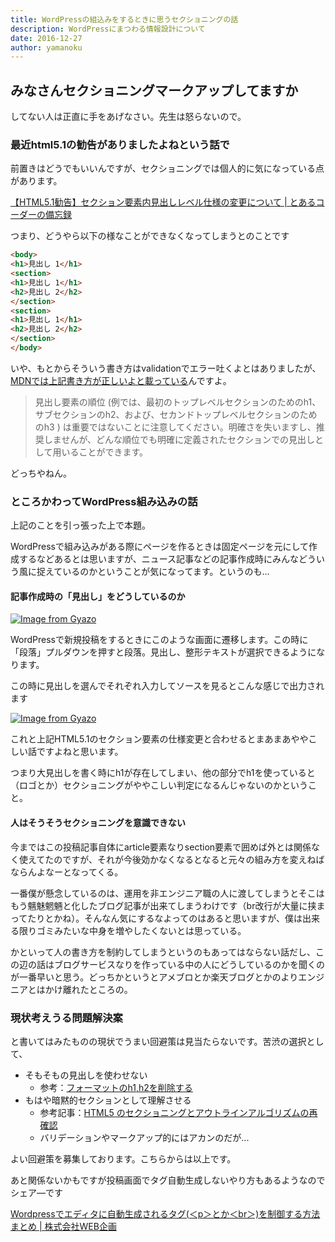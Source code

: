 ```yaml
---
title: WordPressの組込みをするときに思うセクショニングの話
description: WordPressにまつわる情報設計について
date: 2016-12-27
author: yamanoku
---
```


## みなさんセクショニングマークアップしてますか

してない人は正直に手をあげなさい。先生は怒らないので。

### 最近html5.1の勧告がありましたよねという話で

前置きはどうでもいいんですが、セクショニングでは個人的に気になっている点があります。

[【HTML5.1勧告】セクション要素内見出しレベル仕様の変更について | とあるコーダーの備忘録](http://roka404.main.jp/blog/archives/247)

つまり、どうやら以下の様なことができなくなってしまうとのことです

```html
<body>
<h1>見出し 1</h1>
<section>
<h1>見出し 1</h1>
<h2>見出し 2</h2>
</section>
<section>
<h1>見出し 1</h1>
<h2>見出し 2</h2>
</section>
</body>
```

いや、もとからそういう書き方はvalidationでエラー吐くよとはありましたが、[MDNでは上記書き方が正しいよと載っている](https://developer.mozilla.org/ja/docs/Web/HTML/Sections_and_Outlines_of_an_HTML5_document#The_HTML5_Outline_Algorithm)んですよ。

> 見出し要素の順位 (例では、最初のトップレベルセクションのためのh1、サブセクションのh2、および、セカンドトップレベルセクションのためのh3 ) は重要ではないことに注意してください。明確さを失いますし、推奨しませんが、どんな順位でも明確に定義されたセクションでの見出しとして用いることができます。

どっちやねん。

### ところかわってWordPress組み込みの話

上記のことを引っ張った上で本題。

WordPressで組み込みがある際にページを作るときは固定ページを元にして作成するなどあるとは思いますが、ニュース記事などの記事作成時にみんなどういう風に捉えているのかということが気になってます。というのも…

#### 記事作成時の「見出し」をどうしているのか

[![Image from Gyazo](https://i.gyazo.com/30f89b847e891d18a921ca3f567a08d8.png)](https://gyazo.com/30f89b847e891d18a921ca3f567a08d8)

WordPressで新規投稿をするときにこのような画面に遷移します。この時に「段落」プルダウンを押すと段落。見出し、整形テキストが選択できるようになります。

この時に見出しを選んでそれぞれ入力してソースを見るとこんな感じで出力されます

[![Image from Gyazo](https://i.gyazo.com/076ef5867df798560e131677e14bf0ee.png)](https://gyazo.com/076ef5867df798560e131677e14bf0ee)

これと上記HTML5.1のセクション要素の仕様変更と合わせるとまあまあややこしい話ですよねと思います。

つまり大見出しを書く時にh1が存在してしまい、他の部分でh1を使っていると（ロゴとか）セクショニングがややこしい判定になるんじゃないのかということ。

#### 人はそうそうセクショニングを意識できない

今まではこの投稿記事自体にarticle要素なりsection要素で囲めば外とは関係なく使えてたのですが、それが今後効かなくなるとなると元々の組み方を変えねばならんよなーとなってくる。

一番僕が懸念しているのは、運用を非エンジニア職の人に渡してしまうとそこはもう魑魅魍魎と化したブログ記事が出来てしまうわけです（br改行が大量に挟まってたりとかね）。そんなん気にするなよってのはあると思いますが、僕は出来る限りゴミみたいな中身を増やしたくないとは思っている。

かといって人の書き方を制約してしまうというのもあってはならない話だし、この辺の話はブログサービスなりを作っている中の人にどうしているのかを聞くのが一番早いと思う。どっちかというとアメブロとか楽天ブログとかのよりエンジニアとはかけ離れたところの。

### 現状考えうる問題解決案

と書いてはみたものの現状でうまい回避策は見当たらないです。苦渋の選択として、

* そもそもの見出しを使わせない
  * 参考：[フォーマットのh1,h2を削除する](http://www.webopixel.net/wordpress/211.html#101217_02)
* もはや暗黙的セクションとして理解させる
  * 参考記事：[HTML5 のセクショニングとアウトラインアルゴリズムの再確認](http://foreignkey.toyao.net/archives/1503)
  * バリデーションやマークアップ的にはアカンのだが...

よい回避策を募集しております。こちらからは以上です。

あと関係ないかもですが投稿画面でタグ自動生成しないやり方もあるようなのでシェア―です

[Wordpressでエディタに自動生成されるタグ(＜p＞とか＜br＞)を制御する方法まとめ | 株式会社WEB企画](https://webkikaku.co.jp/homepage/blog/hpseisaku/wordpress/wordpress-automatic-forming-control/)
